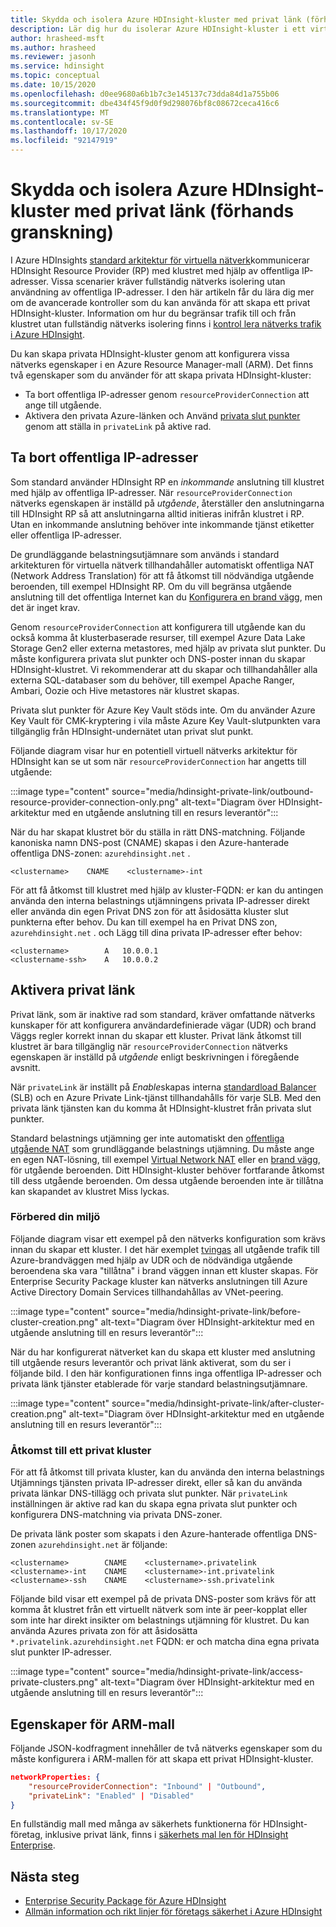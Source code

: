 ```yaml
---
title: Skydda och isolera Azure HDInsight-kluster med privat länk (förhands granskning)
description: Lär dig hur du isolerar Azure HDInsight-kluster i ett virtuellt nätverk med hjälp av Azure Private Link.
author: hrasheed-msft
ms.author: hrasheed
ms.reviewer: jasonh
ms.service: hdinsight
ms.topic: conceptual
ms.date: 10/15/2020
ms.openlocfilehash: d0ee9680a6b1b7c3e145137c73dda84d1a755b06
ms.sourcegitcommit: dbe434f45f9d0f9d298076bf8c08672ceca416c6
ms.translationtype: MT
ms.contentlocale: sv-SE
ms.lasthandoff: 10/17/2020
ms.locfileid: "92147919"
---
```

# <a name="secure-and-isolate-azure-hdinsight-clusters-with-private-link-preview"></a>Skydda och isolera Azure HDInsight-kluster med privat länk (förhands granskning)

I Azure HDInsights [standard arkitektur för virtuella nätverk](./hdinsight-virtual-network-architecture.md)kommunicerar HDInsight Resource Provider (RP) med klustret med hjälp av offentliga IP-adresser. Vissa scenarier kräver fullständig nätverks isolering utan användning av offentliga IP-adresser. I den här artikeln får du lära dig mer om de avancerade kontroller som du kan använda för att skapa ett privat HDInsight-kluster. Information om hur du begränsar trafik till och från klustret utan fullständig nätverks isolering finns i [kontrol lera nätverks trafik i Azure HDInsight](./control-network-traffic.md).

Du kan skapa privata HDInsight-kluster genom att konfigurera vissa nätverks egenskaper i en Azure Resource Manager-mall (ARM). Det finns två egenskaper som du använder för att skapa privata HDInsight-kluster:

* Ta bort offentliga IP-adresser genom `resourceProviderConnection` att ange till utgående.
* Aktivera den privata Azure-länken och Använd [privata slut punkter](../private-link/private-endpoint-overview.md) genom att ställa in `privateLink` på aktive rad.

## <a name="remove-public-ip-addresses"></a>Ta bort offentliga IP-adresser

Som standard använder HDInsight RP en *inkommande* anslutning till klustret med hjälp av offentliga IP-adresser. När `resourceProviderConnection` nätverks egenskapen är inställd på *utgående*, återställer den anslutningarna till HDInsight RP så att anslutningarna alltid initieras inifrån klustret i RP. Utan en inkommande anslutning behöver inte inkommande tjänst etiketter eller offentliga IP-adresser.

De grundläggande belastningsutjämnare som används i standard arkitekturen för virtuella nätverk tillhandahåller automatiskt offentliga NAT (Network Address Translation) för att få åtkomst till nödvändiga utgående beroenden, till exempel HDInsight RP. Om du vill begränsa utgående anslutning till det offentliga Internet kan du [Konfigurera en brand vägg](./hdinsight-restrict-outbound-traffic.md), men det är inget krav.

Genom `resourceProviderConnection` att konfigurera till utgående kan du också komma åt klusterbaserade resurser, till exempel Azure Data Lake Storage Gen2 eller externa metastores, med hjälp av privata slut punkter. Du måste konfigurera privata slut punkter och DNS-poster innan du skapar HDInsight-klustret. Vi rekommenderar att du skapar och tillhandahåller alla externa SQL-databaser som du behöver, till exempel Apache Ranger, Ambari, Oozie och Hive metastores när klustret skapas.

Privata slut punkter för Azure Key Vault stöds inte. Om du använder Azure Key Vault för CMK-kryptering i vila måste Azure Key Vault-slutpunkten vara tillgänglig från HDInsight-undernätet utan privat slut punkt.

Följande diagram visar hur en potentiell virtuell nätverks arkitektur för HDInsight kan se ut som när `resourceProviderConnection` har angetts till utgående:

:::image type="content" source="media/hdinsight-private-link/outbound-resource-provider-connection-only.png" alt-text="Diagram över HDInsight-arkitektur med en utgående anslutning till en resurs leverantör":::

När du har skapat klustret bör du ställa in rätt DNS-matchning. Följande kanoniska namn DNS-post (CNAME) skapas i den Azure-hanterade offentliga DNS-zonen: `azurehdinsight.net` .

```dns
<clustername>    CNAME    <clustername>-int
```

För att få åtkomst till klustret med hjälp av kluster-FQDN: er kan du antingen använda den interna belastnings utjämningens privata IP-adresser direkt eller använda din egen Privat DNS zon för att åsidosätta kluster slut punkterna efter behov. Du kan till exempel ha en Privat DNS zon, `azurehdinsight.net` . och Lägg till dina privata IP-adresser efter behov:

```dns
<clustername>        A   10.0.0.1
<clustername-ssh>    A   10.0.0.2
```

## <a name="enable-private-link"></a>Aktivera privat länk

Privat länk, som är inaktive rad som standard, kräver omfattande nätverks kunskaper för att konfigurera användardefinierade vägar (UDR) och brand Väggs regler korrekt innan du skapar ett kluster. Privat länk åtkomst till klustret är bara tillgänglig när `resourceProviderConnection` nätverks egenskapen är inställd på *utgående* enligt beskrivningen i föregående avsnitt.

När `privateLink` är inställt på *Enable*skapas interna [standardload Balancer](../load-balancer/load-balancer-overview.md) (SLB) och en Azure Private Link-tjänst tillhandahålls för varje SLB. Med den privata länk tjänsten kan du komma åt HDInsight-klustret från privata slut punkter.

Standard belastnings utjämning ger inte automatiskt den [offentliga utgående NAT](https://docs.microsoft.com/azure/load-balancer/load-balancer-outbound-connections) som grundläggande belastnings utjämning. Du måste ange en egen NAT-lösning, till exempel [Virtual Network NAT](../virtual-network/nat-overview.md) eller en [brand vägg](./hdinsight-restrict-outbound-traffic.md), för utgående beroenden. Ditt HDInsight-kluster behöver fortfarande åtkomst till dess utgående beroenden. Om dessa utgående beroenden inte är tillåtna kan skapandet av klustret Miss lyckas.

### <a name="prepare-your-environment"></a>Förbered din miljö

Följande diagram visar ett exempel på den nätverks konfiguration som krävs innan du skapar ett kluster. I det här exemplet [tvingas](../firewall/forced-tunneling.md) all utgående trafik till Azure-brandväggen med hjälp av UDR och de nödvändiga utgående beroendena ska vara "tillåtna" i brand väggen innan ett kluster skapas. För Enterprise Security Package kluster kan nätverks anslutningen till Azure Active Directory Domain Services tillhandahållas av VNet-peering.

:::image type="content" source="media/hdinsight-private-link/before-cluster-creation.png" alt-text="Diagram över HDInsight-arkitektur med en utgående anslutning till en resurs leverantör":::

När du har konfigurerat nätverket kan du skapa ett kluster med anslutning till utgående resurs leverantör och privat länk aktiverat, som du ser i följande bild. I den här konfigurationen finns inga offentliga IP-adresser och privata länk tjänster etablerade för varje standard belastningsutjämnare.

:::image type="content" source="media/hdinsight-private-link/after-cluster-creation.png" alt-text="Diagram över HDInsight-arkitektur med en utgående anslutning till en resurs leverantör":::

### <a name="access-a-private-cluster"></a>Åtkomst till ett privat kluster

För att få åtkomst till privata kluster, kan du använda den interna belastnings Utjämnings tjänsten privata IP-adresser direkt, eller så kan du använda privata länkar DNS-tillägg och privata slut punkter. När `privateLink` inställningen är aktive rad kan du skapa egna privata slut punkter och konfigurera DNS-matchning via privata DNS-zoner.

De privata länk poster som skapats i den Azure-hanterade offentliga DNS-zonen `azurehdinsight.net` är följande:

```dns
<clustername>        CNAME    <clustername>.privatelink
<clustername>-int    CNAME    <clustername>-int.privatelink
<clustername>-ssh    CNAME    <clustername>-ssh.privatelink
```

Följande bild visar ett exempel på de privata DNS-poster som krävs för att komma åt klustret från ett virtuellt nätverk som inte är peer-kopplat eller som inte har direkt insikter om belastnings utjämning för klustret. Du kan använda Azures privata zon för att åsidosätta `*.privatelink.azurehdinsight.net` FQDN: er och matcha dina egna privata slut punkter IP-adresser.

:::image type="content" source="media/hdinsight-private-link/access-private-clusters.png" alt-text="Diagram över HDInsight-arkitektur med en utgående anslutning till en resurs leverantör":::

## <a name="arm-template-properties"></a>Egenskaper för ARM-mall

Följande JSON-kodfragment innehåller de två nätverks egenskaper som du måste konfigurera i ARM-mallen för att skapa ett privat HDInsight-kluster.

```json
networkProperties: {
    "resourceProviderConnection": "Inbound" | "Outbound",
    "privateLink": "Enabled" | "Disabled"
}
```

En fullständig mall med många av säkerhets funktionerna för HDInsight-företag, inklusive privat länk, finns i [säkerhets mal len för HDInsight Enterprise](https://github.com/Azure-Samples/hdinsight-enterprise-security/tree/main/ESP-HIB-PL-Template).

## <a name="next-steps"></a>Nästa steg

* [Enterprise Security Package för Azure HDInsight](enterprise-security-package.md)
* [Allmän information och rikt linjer för företags säkerhet i Azure HDInsight](./domain-joined/general-guidelines.md)
